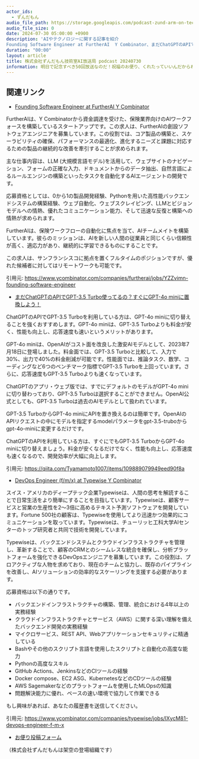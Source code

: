 ```yaml
---
actor_ids:
  - ずんだもん
audio_file_path: https://storage.googleapis.com/podcast-zund-arm-on-tech/audio/株式会社ずんだもん技術室AI放送局_podcast_20240730.mp3
audio_file_size: 0
date: 2024-07-30 05:00:00 +0900
description: 'AIやテクノロジーに関する記事を紹介  
Founding Software Engineer at FurtherAI  Y Combinator、まだChatGPTのAPIでGPT-3.5 Turbo使ってるの？すぐにGPT-4o miniに置換しよう！、DevOps Engineer (f/m/x) at Typewise  Y Combinator'
duration: "00:00"
layout: article
title: 株式会社ずんだもん技術室AI放送局 podcast 20240730
information: 明日で記念すべき50回放送なのだ！祝福のお便り、くれたっていいんだからね！
---
```


## 関連リンク


- [Founding Software Engineer at FurtherAI  Y Combinator](https://www.ycombinator.com/companies/furtherai/jobs/YZZvimn-founding-software-engineer)  


FurtherAIは、Y Combinatorから資金調達を受けた、保険業界向けのAIワークフォースを構築しているスタートアップです。この求人は、FurtherAIの創設ソフトウェアエンジニアを募集しています。この役割では、コア製品の構築と、スケーラビリティの確保、パフォーマンスの最適化、進化するニーズと課題に対応するための製品の継続的な改善を牽引することが求められます。

主な仕事内容は、LLM (大規模言語モデル)を活用して、ウェブサイトのナビゲーション、フォームの正確な入力、ドキュメントからのデータ抽出、自然言語によるルールエンジンの構築といったタスクを自動化するAIエージェントの開発です。

応募資格としては、0から1の製品開発経験、Pythonを用いた高性能バックエンドシステムの構築経験、ウェブ自動化、ウェブスクレイピング、LLMとビジョンモデルへの情熱、優れたコミュニケーション能力、そして迅速な反復と構築への情熱が求められます。

FurtherAIは、保険ワークフローの自動化に焦点を当て、AIチームメイトを構築しています。彼らのミッションは、AIを新しい人間の従業員と同じくらい信頼性が高く、適応力があり、継続的に学習できるものにすることです。

この求人は、サンフランシスコに拠点を置くフルタイムのポジションですが、優れた候補者に対してはリモートワークも可能です。

引用元: https://www.ycombinator.com/companies/furtherai/jobs/YZZvimn-founding-software-engineer


- [まだChatGPTのAPIでGPT-3.5 Turbo使ってるの？すぐにGPT-4o miniに置換しよう！](https://qiita.com/Tyamamoto1007/items/109889079949eed90f8a)  



ChatGPTのAPIでGPT-3.5 Turboを利用している方は、GPT-4o miniに切り替えることを強くおすすめします。GPT-4o miniは、GPT-3.5 Turboよりも料金が安く、性能も向上し、応答速度も速いというメリットがあります。

GPT-4o miniは、OpenAIがコスト面を改良した激安AIモデルとして、2023年7月18日に登場しました。料金面では、GPT-3.5 Turboと比較して、入力で30%、出力で40%の料金削減が可能です。性能面では、推論タスク、数学、コーディングなど6つのベンチマーク指標でGPT-3.5 Turboを上回っています。さらに、応答速度もGPT-3.5 Turboよりも速くなっています。

ChatGPTのアプリ・ウェブ版では、すでにデフォルトのモデルがGPT-4o miniに切り替わっており、GPT-3.5 Turboは選択することができません。OpenAI公式としても、GPT-3.5 Turboは過去のAIモデルとして扱われています。

GPT-3.5 TurboからGPT-4o miniにAPIを置き換えるのは簡単です。OpenAIのAPIリクエストの中にモデルを指定するmodelパラメータをgpt-3.5-truboからgpt-4o-miniに変更するだけです。

ChatGPTのAPIを利用している方は、すぐにでもGPT-3.5 TurboからGPT-4o miniに切り替えましょう。料金が安くなるだけでなく、性能も向上し、応答速度も速くなるので、開発効率が大幅に向上します。 


引用元: https://qiita.com/Tyamamoto1007/items/109889079949eed90f8a


- [DevOps Engineer (f/m/x) at Typewise  Y Combinator](https://www.ycombinator.com/companies/typewise/jobs/lXycM81-devops-engineer-f-m-x)  


スイス・アメリカのディープテック企業Typewiseは、人間の思考を解読することで日常生活をより簡単にすることを目指しています。Typewiseは、顧客サービスと営業の生産性を2〜3倍に高めるテキスト予測ソフトウェアを開発しています。Fortune 500社の顧客は、Typewiseを使用してより迅速かつ効果的にコミュニケーションを取っています。Typewiseは、チューリッヒ工科大学AIセンターのトップ研究者と共同で技術を開発しています。

Typewiseは、バックエンドシステムとクラウドインフラストラクチャを管理し、革新することで、顧客のCRMとのシームレスな統合を確保し、分析プラットフォームを強化できるDevOpsエンジニアを募集しています。この役割は、プロアクティブな人物を求めており、現在のチームと協力し、既存のパイプラインを改善し、AIソリューションの効率的なスケーリングを支援する必要があります。

応募資格は以下の通りです。
* バックエンドインフラストラクチャの構築、管理、統合における4年以上の実務経験
* クラウドインフラストラクチャとサービス（AWS）に関する深い理解を備えたバックエンド開発の実務経験
* マイクロサービス、REST API、Webアプリケーションセキュリティに精通している
* Bashやその他のスクリプト言語を使用したスクリプトと自動化の高度な能力
* Pythonの高度なスキル
* GitHub Actions、JenkinsなどのCIツールの経験
* Docker compose、EC2 ASG、KubernetesなどのCDツールの経験
* AWS Sagemakerなどのプラットフォームを使用したMLOpsの知識
* 問題解決能力に優れ、ペースの速い環境で協力して作業できる

もし興味があれば、あなたの履歴書を送信してください。

引用元: https://www.ycombinator.com/companies/typewise/jobs/lXycM81-devops-engineer-f-m-x



- [お便り投稿フォーム](https://forms.gle/ffg4JTfqdiqK62qf9)

（株式会社ずんだもんは架空の登場組織です）

